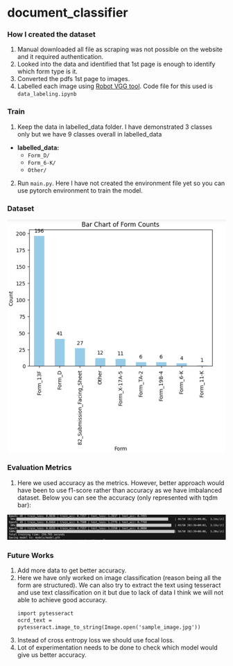 # document_classifier

### How I created the dataset

1. Manual downloaded all file as scraping was not possible on the website and it required authentication.
2. Looked into the data and identified that 1st page is enough to identify which form type is it.
3. Converted the pdfs 1st page to images.
4. Labelled each image using [Robot VGG tool](https://www.robots.ox.ac.uk/~vgg/software/via/via.html). Code file for this used is ```data_labeling.ipynb```

### Train

1. Keep the data in labelled_data folder. I have demonstrated 3 classes only but we have 9 classes overall in labelled_data
  - **labelled_data:**
     - `Form_D/`
     - `Form_6-K/`
     - `Other/`
2. Run ```main.py```. Here I have not created the environment file yet so you can use pytorch environment to train the model. 

### Dataset 


   ![Dataset](https://raw.githubusercontent.com/zyper26/document_classifier/main/dataset_classes.png)


### Evaluation Metrics

1. Here we used accuracy as the metrics. However, better approach would have been to use f1-score rather than accuracy as we have imbalanced dataset. Below you can see the accuracy (only represented with tqdm bar):

  ![Train data valuation](https://github.com/zyper26/document_classifier/blob/main/model_saving.png)



### Future Works

1. Add more data to get better accuracy.
2. Here we have only worked on image classification (reason being all the form are structured). We can also try to extract the text using tesseract and use text classification on it but due to lack of data I think we will not able to achieve good accuracy. 
   ```
   import pytesseract
   ocrd_text = pytesseract.image_to_string(Image.open('sample_image.jpg'))
   ```
3. Instead of cross entropy loss we should use focal loss.
4. Lot of experimentation needs to be done to check which model would give us better accuracy.

